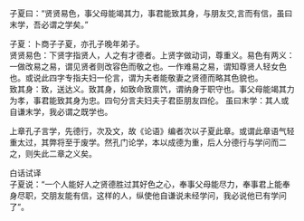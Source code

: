 子夏曰：“贤贤易色，事父母能竭其力，事君能致其身，与朋友交,言而有信，虽曰末学，吾必谓之学矣。”

子夏：卜商子子夏，亦孔子晚年弟子。  
贤贤易色：下贤字指贤人，人之有才德者。上贤字做动词，尊重义。易色有两义：一做改易之易，谓见贤者则改容色而敬之也。一作难易之易，谓知尊贤人轻女色也。或说此四字专指夫妇一伦言，谓为夫者能敬妻之贤德而略其色貌也。  
致其身：致，送达义。致其身，如致命致禀饩，谓纳身于职守也。事父母能竭其力为孝，事君能致其身为忠。四句分言夫妇夫子君臣朋友四伦。
虽曰末学：其人或自谦末学，我必谓之既学也。  

上章孔子言学，先德行，次及文，故《论语》编者次以子夏此章。或谓此章语气轻重太过，其弊将至于废学。然孔门论学，本以成德为重，后人分德行与学问而二之，则失此二章之义矣。  

白话试译  
子夏说：“一个人能好人之贤德胜过其好色之心，奉事父母能尽力，奉事君上能奉身尽职，交朋友能有信，这样的人，纵使他自谦说未经学问，我必说他已有学问了”。